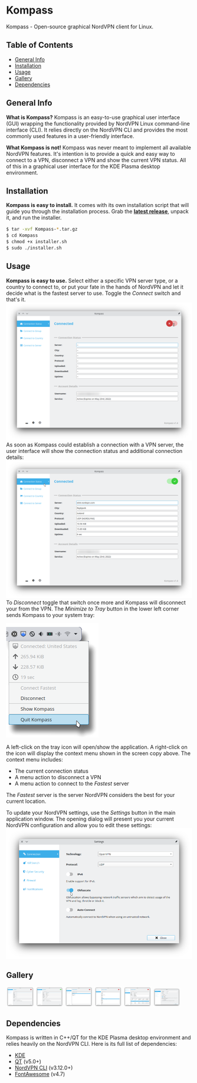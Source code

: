 # Kompass
Kompass - Open-source graphical NordVPN client for Linux.

## Table of Contents
* [General Info](#general-info)
* [Installation](#installation)
* [Usage](#Usage)
* [Gallery](#Gallery)
* [Dependencies](#dependencies)

## General Info
**What is Kompass?** Kompass is an easy-to-use graphical user interface (GUI) wrapping the functionality provided by NordVPN Linux command-line interface (CLI).
It relies directly on the NordVPN CLI and provides the most commonly used features in a user-friendly interface.

**What Kompass is not!** Kompass was never meant to implement all available NordVPN features. It's intention is to provide a quick and easy way to connect to a VPN, disconnect a VPN and show the current VPN status. All of this in a graphical user interface for the KDE Plasma desktop environment.

## Installation
**Kompass is easy to install.** It comes with its own installation script that will guide you through the installation process. Grab the **[latest release](https://github.com/amoekesch/Kompass/releases)**, unpack it, and run the installer.

```bash
$ tar -xvf Kompass-*.tar.gz
$ cd Kompass
$ chmod +x installer.sh
$ sudo ./installer.sh
```

## Usage
**Kompass is easy to use.** Select either a specific VPN server type, or a country to connect to, or put your fate in the hands of NordVPN and let it decide what is the fastest server to use. Toggle the *Connect* switch and that's it.
![Kompass Disconnected](https://github.com/amoekesch/Kompass/raw/main/doc/kompass_disconnected.png)
As soon as Kompass could establish a connection with a VPN server, the user interface will show the connection status and additional connection details:
![Kompass Connected](https://github.com/amoekesch/Kompass/raw/main/doc/kompass_connected.png)
To *Disconnect* toggle that switch once more and Kompass will disconnect your from the VPN. The *Minimize to Tray* button in the lower left corner sends Kompass to your system tray:

![Kompass Tray](https://github.com/amoekesch/Kompass/raw/main/doc/kompass_tray.png)

A left-click on the tray icon will open/show the application. A right-click on the icon will display the context menu shown in the screen copy above. The context menu includes:
* The current connection status
* A menu action to disconnect a VPN
* A menu action to connect to the *Fastest* server

The *Fastest* server is the server NordVPN considers the best for your current location.

To update your NordVPN settings, use the *Settings* button in the main application window. The opening dialog will present you your current NordVPN configuration and allow you to edit these settings:
![Kompass Settings](https://github.com/amoekesch/Kompass/raw/main/doc/kompass_settings.png)

## Gallery
<a target="_blank" href="https://github.com/amoekesch/Kompass/raw/main/doc/kompass_disconnected.png"><img src="https://github.com/amoekesch/Kompass/raw/main/doc/kompass_disconnected.png" width="15%"></img></a> <a target="_blank" href="https://github.com/amoekesch/Kompass/raw/main/doc/kompass_connected.png"><img src="https://github.com/amoekesch/Kompass/raw/main/doc/kompass_connected.png" width="15%"></img></a> <a target="_blank" href="https://github.com/amoekesch/Kompass/raw/main/doc/kompass_servers_by_group.png"><img src="https://github.com/amoekesch/Kompass/raw/main/doc/kompass_servers_by_group.png" width="15%"></img></a> <a target="_blank" href="https://github.com/amoekesch/Kompass/raw/main/doc/kompass_servers_by_country.png"><img src="https://github.com/amoekesch/Kompass/raw/main/doc/kompass_servers_by_country.png" width="15%"></img></a> <a target="_blank" href="https://github.com/amoekesch/Kompass/raw/main/doc/kompass_servers_list.png"><img src="https://github.com/amoekesch/Kompass/raw/main/doc/kompass_servers_list.png" width="15%"></img></a> <a target="_blank" href="https://github.com/amoekesch/Kompass/raw/main/doc/kompass_settings.png"><img src="https://github.com/amoekesch/Kompass/raw/main/doc/kompass_settings.png" width="15%"></img></a>

## Dependencies
Kompass is written in C++/QT for the KDE Plasma desktop environment and relies heavily on the NordVPN CLI. Here is its full list of dependencies:
* [KDE](https://kde.org/)
* [QT](https://www.qt.io/) (v5.0+)
* [NordVPN CLI](https://nordvpn.com/download/linux/) (v3.12.0+)
* [FontAwesome](https://fontawesome.com/v4.7/) (v4.7)
